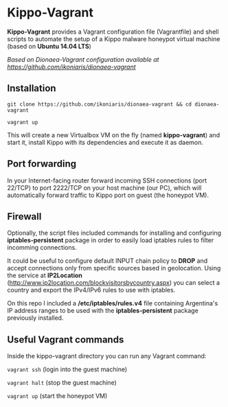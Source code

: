 Kippo-Vagrant
===============

**Kippo-Vagrant** provides a Vagrant configuration file (Vagrantfile) and shell scripts to automate the setup of a Kippo malware honeypot virtual machine (based on **Ubuntu 14.04 LTS**)

_Based on Dionaea-Vagrant configuration available at https://github.com/ikoniaris/dionaea-vagrant_

## Installation

`git clone https://github.com/ikoniaris/dionaea-vagrant && cd dionaea-vagrant`

`vagrant up`

This will create a new Virtualbox VM on the fly (named **kippo-vagrant**) and start it, install Kippo with its dependencies and execute it as daemon.

## Port forwarding

In your Internet-facing router forward incoming SSH connections (port 22/TCP) to port 2222/TCP on your host machine (our PC), which will automatically forward traffic to Kippo port on guest (the honeypot VM).

## Firewall

Optionally, the script files included commands for installing and configuring **iptables-persistent** package in order to easily load iptables rules to filter incomming connections.

It could be useful to configure default INPUT chain policy to **DROP** and accept connections only from specific sources based in geolocation. Using the service at **IP2Location** (http://www.ip2location.com/blockvisitorsbycountry.aspx) you can select a country and export the IPv4/IPv6 rules to use with iptables.

On this repo I included a **/etc/iptables/rules.v4** file containing Argentina's IP address ranges to be used with the **iptables-persistent** package previously installed.

## Useful Vagrant commands

Inside the kippo-vagrant directory you can run any Vagrant command:

`vagrant ssh` (login into the guest machine)

`vagrant halt` (stop the guest machine)

`vagrant up` (start the honeypot VM)
